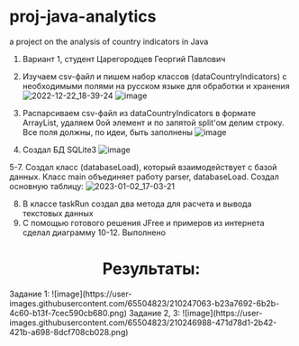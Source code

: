 # proj-java-analytics
a project on the analysis of country indicators in Java


1. Вариант 1, студент Царегородцев Георгий Павлович
2. Изучаем csv-файл и пишем набор классов (dataCountryIndicators) с необходимыми полями на русском языке для обработки и хранения
![2022-12-22_18-39-24](https://user-images.githubusercontent.com/65504823/209146999-d52e1bbf-f0ef-488c-9246-e93bbbe7f9a3.png)
![image](https://user-images.githubusercontent.com/65504823/209147116-e55f0837-6fdc-4a41-92f0-7add5f8e77aa.png)


3. Распарсиваем csv-файл из dataCountryIndicators в формате ArrayList, удаляем 0ой элемент и по запятой split'ом делим строку. Все поля должны, по идеи, быть заполнены
![image](https://user-images.githubusercontent.com/65504823/209153644-c1674117-c11c-4b51-9c1d-2cc4ac864646.png)


4. Создал БД SQLite3 
![image](https://user-images.githubusercontent.com/65504823/209507195-da1cc5c6-b4ff-4299-8167-439d2a284f7d.png)

5-7. Создал класс (databaseLoad), который взаимодействует с базой данных. Класс main объединяет работу parser, databaseLoad. Создал основную таблицу:
![2023-01-02_17-03-21](https://user-images.githubusercontent.com/65504823/210246285-04264e98-b135-426f-b619-94e1588faef3.png)

8. В классе taskRun создал два метода для расчета и вывода текстовых данных
9. С помощью готового решения JFree и примеров из интернета сделал диаграмму
10-12. Выполнено

<h1 align="center">Результаты:</h1> 
Задание 1:
![image](https://user-images.githubusercontent.com/65504823/210247063-b23a7692-6b2b-4c60-b13f-7cec590cb680.png)
Задание 2, 3:
![image](https://user-images.githubusercontent.com/65504823/210246988-471d78d1-2b42-421b-a698-8dcf708cb028.png)
